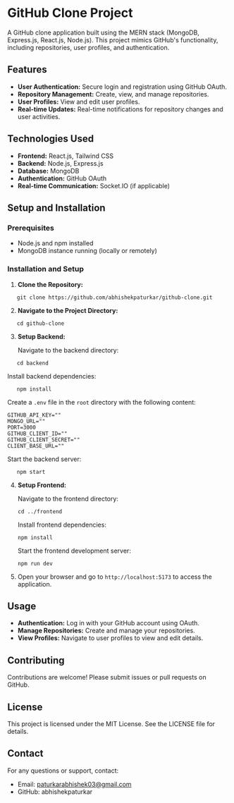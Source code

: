 # GitHub Clone Project

A GitHub clone application built using the MERN stack (MongoDB, Express.js, React.js, Node.js). This project mimics GitHub's functionality, including repositories, user profiles, and authentication.

## Features

- **User Authentication:** Secure login and registration using GitHub OAuth.
- **Repository Management:** Create, view, and manage repositories.
- **User Profiles:** View and edit user profiles.
- **Real-time Updates:** Real-time notifications for repository changes and user activities.

## Technologies Used

- **Frontend:** React.js, Tailwind CSS
- **Backend:** Node.js, Express.js
- **Database:** MongoDB
- **Authentication:** GitHub OAuth
- **Real-time Communication:** Socket.IO (if applicable)

## Setup and Installation

### Prerequisites

- Node.js and npm installed
- MongoDB instance running (locally or remotely)

### Installation and Setup

1. **Clone the Repository:**

```
   git clone https://github.com/abhishekpaturkar/github-clone.git
```

2. **Navigate to the Project Directory:**

```
   cd github-clone
```

3. **Setup Backend:**

   Navigate to the backend directory:

```
   cd backend
```

Install backend dependencies:

```
   npm install
```

Create a `.env` file in the `root` directory with the following content:

```
GITHUB_API_KEY=""
MONGO_URL=""
PORT=3000
GITHUB_CLIENT_ID=""
GITHUB_CLIENT_SECRET=""
CLIENT_BASE_URL=""
```

Start the backend server:

```
   npm start
```

4. **Setup Frontend:**

   Navigate to the frontend directory:

   ```
   cd ../frontend
   ```

   Install frontend dependencies:

   ```
   npm install
   ```

   Start the frontend development server:

   ```
   npm run dev
   ```

5. Open your browser and go to `http://localhost:5173` to access the application.

## Usage

- **Authentication:** Log in with your GitHub account using OAuth.
- **Manage Repositories:** Create and manage your repositories.
- **View Profiles:** Navigate to user profiles to view and edit details.

## Contributing

Contributions are welcome! Please submit issues or pull requests on GitHub.

## License

This project is licensed under the MIT License. See the LICENSE file for details.

## Contact

For any questions or support, contact:

- Email: paturkarabhishek03@gmail.com
- GitHub: abhishekpaturkar
